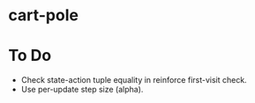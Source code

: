# cart-pole

# To Do
* Check state-action tuple equality in reinforce first-visit check.
* Use per-update step size (alpha).